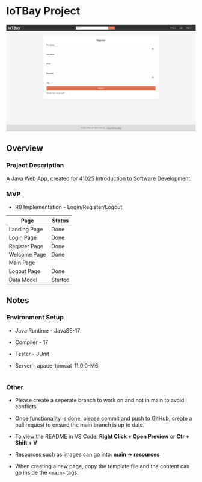# IoTBay Project

![Screenshot](/src/main/resources/images/register.png)

## Overview

### Project Description

A Java Web App, created for 41025 Introduction to Software Development.


### MVP

- R0 Implementation - Login/Register/Logout


| Page               |             Status |
|--------------------|--------------------|
| Landing Page       | Done               |
| Login Page         | Done               |
| Register Page      | Done               |
| Welcome Page	     | Done               |
| Main Page          |                    |
| Logout Page        | Done               |
| Data Model         | Started            |

<!--
>- **Landing page** – Implement the landing page or home
page of the IoTBay application. It is the starting point of
the web application and should provide the options of
login and register for users.
>- **Login page** – Implement the login page using a web
form (e.g. JSP). The login page must post the form-data
to the welcome page.
>- **Register page** – Implement the register page using a
web form (e.g. JSP). The register page must post the
form-data to the welcome page.
>- **Welcome page** – Implement the welcome page to
retrieve the posted form-data from the register page and
the login page. The welcome page must use JavaBeans
and sessions to transport the logged-in user data to the
main page.
>- **Main page** – Implement the main page to retrieve the
user Beans saved into the session and display it. The
main page must provide a logout link.
>- **Logout page** – Implement the logout page for users to
use from the main page. The logout page must redirect
users to the landing page and terminate the session.
>- **Data model** – Create an initial version of the IoTBay
software application data model (JavaBeans).

-->


## Notes
### Environment Setup

- Java Runtime - JavaSE-17

- Compiler - 17

- Tester - JUnit

- Server - apace-tomcat-11.0.0-M6

#
### Other

- Please create a seperate branch to work on and not in main to avoid conflicts
- Once functionality is done, please commit and push to GitHub, create a pull request to ensure the main branch is up to date. 

- To view the README in VS Code: **Right Click + Open Preview** or **Ctr + Shift + V**
- Resources such as images can go into: **main -> resources**
- When creating a new page, copy the template file and the content can go inside the `<main>` tags.
